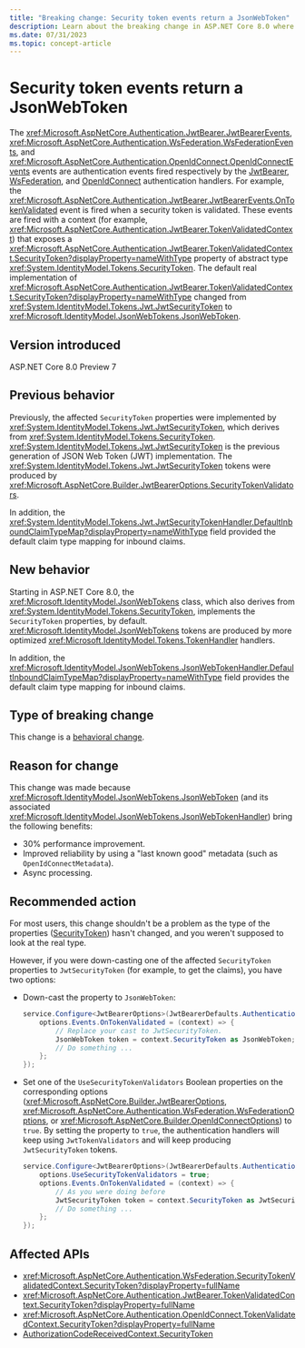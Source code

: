 ```yaml
---
title: "Breaking change: Security token events return a JsonWebToken"
description: Learn about the breaking change in ASP.NET Core 8.0 where the JwtBearer, WsFederation, and OpenIdConnect events context properties of type 'SecurityToken' now return a 'JsonWebToken' by default.
ms.date: 07/31/2023
ms.topic: concept-article
---
```

# Security token events return a JsonWebToken

The <xref:Microsoft.AspNetCore.Authentication.JwtBearer.JwtBearerEvents>, <xref:Microsoft.AspNetCore.Authentication.WsFederation.WsFederationEvents>, and <xref:Microsoft.AspNetCore.Authentication.OpenIdConnect.OpenIdConnectEvents> events are authentication events fired respectively by the [JwtBearer](xref:Microsoft.AspNetCore.Authentication.JwtBearer), [WsFederation](xref:Microsoft.AspNetCore.Authentication.WsFederation), and [OpenIdConnect](xref:Microsoft.AspNetCore.Authentication.OpenIdConnect) authentication handlers. For example, the <xref:Microsoft.AspNetCore.Authentication.JwtBearer.JwtBearerEvents.OnTokenValidated> event is fired when a security token is validated. These events are fired with a context (for example, <xref:Microsoft.AspNetCore.Authentication.JwtBearer.TokenValidatedContext>) that exposes a <xref:Microsoft.AspNetCore.Authentication.JwtBearer.TokenValidatedContext.SecurityToken?displayProperty=nameWithType> property of abstract type <xref:System.IdentityModel.Tokens.SecurityToken>. The default real implementation of <xref:Microsoft.AspNetCore.Authentication.JwtBearer.TokenValidatedContext.SecurityToken?displayProperty=nameWithType> changed from <xref:System.IdentityModel.Tokens.Jwt.JwtSecurityToken> to <xref:Microsoft.IdentityModel.JsonWebTokens.JsonWebToken>.

## Version introduced

ASP.NET Core 8.0 Preview 7

## Previous behavior

Previously, the affected `SecurityToken` properties were implemented by <xref:System.IdentityModel.Tokens.Jwt.JwtSecurityToken>, which derives from <xref:System.IdentityModel.Tokens.SecurityToken>. <xref:System.IdentityModel.Tokens.Jwt.JwtSecurityToken> is the previous generation of JSON Web Token (JWT) implementation. The <xref:System.IdentityModel.Tokens.Jwt.JwtSecurityToken> tokens were produced by <xref:Microsoft.AspNetCore.Builder.JwtBearerOptions.SecurityTokenValidators>.

In addition, the <xref:System.IdentityModel.Tokens.Jwt.JwtSecurityTokenHandler.DefaultInboundClaimTypeMap?displayProperty=nameWithType> field provided the default claim type mapping for inbound claims.

## New behavior

Starting in ASP.NET Core 8.0, the <xref:Microsoft.IdentityModel.JsonWebTokens> class, which also derives from <xref:System.IdentityModel.Tokens.SecurityToken>, implements the `SecurityToken` properties, by default. <xref:Microsoft.IdentityModel.JsonWebTokens> tokens are produced by more optimized <xref:Microsoft.IdentityModel.Tokens.TokenHandler> handlers.

In addition, the <xref:Microsoft.IdentityModel.JsonWebTokens.JsonWebTokenHandler.DefaultInboundClaimTypeMap?displayProperty=nameWithType> field provides the default claim type mapping for inbound claims.

## Type of breaking change

This change is a [behavioral change](../../categories.md#behavioral-change).

## Reason for change

This change was made because <xref:Microsoft.IdentityModel.JsonWebTokens.JsonWebToken> (and its associated <xref:Microsoft.IdentityModel.JsonWebTokens.JsonWebTokenHandler>) bring the following benefits:

- 30% performance improvement.
- Improved reliability by using a "last known good" metadata (such as `OpenIdConnectMetadata`).
- Async processing.

## Recommended action

For most users, this change shouldn't be a problem as the type of the properties ([SecurityToken](xref:Microsoft.IdentityModel.Tokens.SecurityToken)) hasn't changed, and you weren't supposed to look at the real type.

However, if you were down-casting one of the affected `SecurityToken` properties to `JwtSecurityToken` (for example, to get the claims), you have two options:

- Down-cast the property to `JsonWebToken`:

  ```csharp
  service.Configure<JwtBearerOptions>(JwtBearerDefaults.AuthenticationScheme, options => {
      options.Events.OnTokenValidated = (context) => {
          // Replace your cast to JwtSecurityToken.
          JsonWebToken token = context.SecurityToken as JsonWebToken;
          // Do something ...
      };
  });
  ```

- Set one of the `UseSecurityTokenValidators` Boolean properties on the corresponding options (<xref:Microsoft.AspNetCore.Builder.JwtBearerOptions>, <xref:Microsoft.AspNetCore.Authentication.WsFederation.WsFederationOptions>, or <xref:Microsoft.AspNetCore.Builder.OpenIdConnectOptions>) to `true`. By setting the property to `true`, the authentication handlers will keep using `JwtTokenValidators` and will keep producing `JwtSecurityToken` tokens.

  ```csharp
  service.Configure<JwtBearerOptions>(JwtBearerDefaults.AuthenticationScheme,  options => {
      options.UseSecurityTokenValidators = true;
      options.Events.OnTokenValidated = (context) => {
          // As you were doing before
          JwtSecurityToken token = context.SecurityToken as JwtSecurityToken;
          // Do something ...
      };
  });
  ```

## Affected APIs

- <xref:Microsoft.AspNetCore.Authentication.WsFederation.SecurityTokenValidatedContext.SecurityToken?displayProperty=fullName>
- <xref:Microsoft.AspNetCore.Authentication.JwtBearer.TokenValidatedContext.SecurityToken?displayProperty=fullName>
- <xref:Microsoft.AspNetCore.Authentication.OpenIdConnect.TokenValidatedContext.SecurityToken?displayProperty=fullName>
- [AuthorizationCodeReceivedContext.SecurityToken](xref:Microsoft.AspNetCore.Authentication.OpenIdConnect.AuthorizationCodeReceivedContext?displayProperty=fullName)
